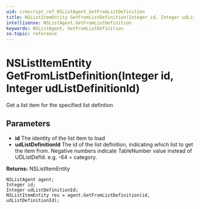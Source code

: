 ```yaml
---
uid: crmscript_ref_NSListAgent_GetFromListDefinition
title: NSListItemEntity GetFromListDefinition(Integer id, Integer udListDefinitionId)
intellisense: NSListAgent.GetFromListDefinition
keywords: NSListAgent, GetFromListDefinition
so.topic: reference
---
```


# NSListItemEntity GetFromListDefinition(Integer id, Integer udListDefinitionId)

Get a list item for the specified list defintion

## Parameters

* **id** The identity of the list item to load
* **udListDefinitionId** The id of the list definition, indicating which list to get the item from. Negative numbers indicate TableNumber value instead of UDListDefId. e.g. -64 = category.

**Returns:** NSListItemEntity

```crmscript
NSListAgent agent;
Integer id;
Integer udListDefinitionId;
NSListItemEntity res = agent.GetFromListDefinition(id, udListDefinitionId);
```

